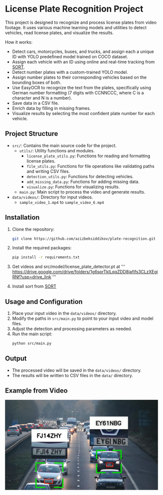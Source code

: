 # License Plate Recognition Project

This project is designed to recognize and process license plates from video footage. It uses various machine learning models and utilities to detect vehicles, read license plates, and visualize the results.

How it works:

- Detect cars, motorcycles, buses, and trucks, and assign each a unique ID with YOLO predefined model trained on COCO dataset.
- Assign each vehicle with an ID using online and real-time tracking from [SORT](https://github.com/abewley/sort).
- Detect number plates with a custom-trained YOLO model.
- Assign number plates to their corresponding vehicles based on the bounding boxes of both.
- Use EasyOCR to recognize the text from the plates, specifically using German number formatting (7 digits with CCNNCCC, where C is a character and N is a number).
- Save data in a CSV file.
- Enrich data by filling in missing frames.
- Visualize results by selecting the most confident plate number for each vehicle.

## Project Structure

- `src/`: Contains the main source code for the project.
  - `utils/`: Utility functions and modules.
    - `license_plate_utils.py`: Functions for reading and formatting license plates.
    - `file_utils.py`: Functions for file operations like validating paths and writing CSV files.
    - `detection_utils.py`: Functions for detecting vehicles.
    - `add_missing_data.py`: Functions for adding missing data.
    - `visualize.py`: Functions for visualizing results.
  - `main.py`: Main script to process the video and generate results.
- `data/videos/`: Directory for input videos.
  - `sample_video_1.mp4` to `sample_video_6.mp4`

## Installation

1. Clone the repository:

   ```bash
   git clone https://github.com/azizbeksiddikov/plate-recognition.git .
   ```

2. Install the required packages:
   ```bash
   pip install -r requirements.txt
   ```
3. Get videos and src/model/license_plate_detector.pt at
   '''
   https://drive.google.com/drive/folders/1g6sprTklLqqZDD8jafifs3CLzXEgiRNf?usp=drive_link
   '''
4. Install sort from [SORT](https://github.com/abewley/sort)

## Usage and Configuration

1. Place your input video in the `data/videos/` directory.
2. Modify the paths in `src/main.py` to point to your input video and model files.
3. Adjust the detection and processing parameters as needed.
4. Run the main script:
   ```bash
   python src/main.py
   ```

## Output

- The processed video will be saved in the `data/videos/` directory.
- The results will be written to CSV files in the `data/` directory.

## Example from Video

![Image](public/plate-recognition.jpeg)
